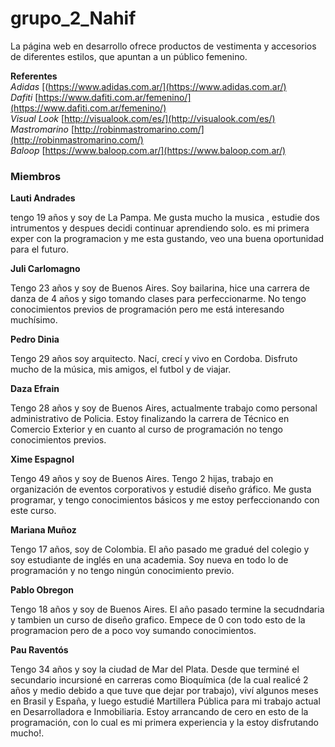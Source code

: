 # grupo_2_Nahif
La página web en desarrollo ofrece productos de vestimenta y accesorios de diferentes estilos, que apuntan a un público femenino. 

**Referentes**  
*Adidas* [(https://www.adidas.com.ar/](https://www.adidas.com.ar/)  
*Dafiti* [https://www.dafiti.com.ar/femenino/](https://www.dafiti.com.ar/femenino/)  
*Visual Look* [http://visualook.com/es/](http://visualook.com/es/)  
*Mastromarino* [http://robinmastromarino.com/](http://robinmastromarino.com/)  
*Baloop* [https://www.baloop.com.ar/](https://www.baloop.com.ar/)  

### Miembros

**Lauti Andrades**

tengo 19 años y soy de La Pampa.  Me gusta mucho la musica , estudie dos intrumentos y despues decidi continuar aprendiendo solo. es mi primera exper con la programacion y me esta gustando, veo una buena oportunidad para el futuro.

**Juli Carlomagno**

Tengo 23 años y soy de Buenos Aires. Soy bailarina, hice una carrera de danza de 4 años y sigo tomando clases para perfeccionarme. No tengo conocimientos previos de programación pero me está interesando muchísimo.

**Pedro Dinia**

Tengo 29 años soy arquitecto. Nací, crecí y vivo en Cordoba. Disfruto mucho de la música, mis amigos, el futbol y de viajar.

**Daza Efrain**

Tengo 28 años y soy de Buenos Aires, actualmente trabajo como personal administrativo de Policia. Estoy finalizando la carrera de Técnico en Comercio Exterior y en cuanto al curso de programación no tengo conocimientos previos.

**Xime Espagnol**

Tengo 49 años y soy de Buenos Aires. Tengo 2 hijas, trabajo en organización de eventos corporativos y estudié diseño gráfico. Me gusta programar, y tengo conocimientos básicos y me estoy perfeccionando con este curso. 

**Mariana Muñoz**

Tengo 17 años, soy de Colombia. El año pasado me gradué del colegio y soy estudiante de inglés en una academia. Soy nueva en todo lo de programación y no tengo ningún conocimiento previo.

**Pablo Obregon**

Tengo 18 años y soy de Buenos Aires. El año pasado termine la secudndaria y tambien un curso de diseño grafico. Empece de 0 con todo esto de la programacion pero de a poco voy sumando conocimientos. 

**Pau Raventós**

Tengo 34 años y soy la ciudad de Mar del Plata. Desde que terminé el secundario incursioné en carreras como Bioquímica (de la cual realicé 2 años y medio debido a que tuve que dejar por trabajo), viví algunos meses en Brasil y España, y luego estudié Martillera Pública para mi trabajo actual en Desarrolladora e Inmobiliaria. Estoy arrancando de cero en esto de la programación, con lo cual es mi primera experiencia y la estoy disfrutando mucho!.




